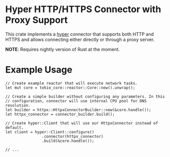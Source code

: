 # Hyper HTTP/HTTPS Connector with Proxy Support

This crate implements a [hyper](https://github.com/hyperium/hyper) connector that supports both HTTP and HTTPS and allows connecting either directly or through a proxy server.

**NOTE**: Requires nightly version of Rust at the moment.

# Example Usage

```
// Create example reactor that will execute network tasks.
let mut core = tokio_core::reactor::Core::new().unwrap();

// Create a simple builder without configuring any parameters. In this
// configuration, connector will use internal CPU pool for DNS resolution.
let builder = httpx::HttpxConnectorBuilder::new(&core.handle());
let httpx_connector = connector_builder.build();

// Create hyper::Client that will use our HttpxConnector instead of default.
let client = hyper::Client::configure()
                .connector(httpx_connector)
                .build(&core.handle());

// ...
```

